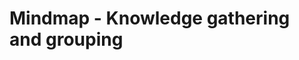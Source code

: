 # Mindmap - Knowledge gathering and grouping

<!-- start list-of-files -->
<!-- end list-of-files -->
